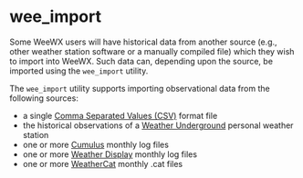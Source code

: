 # wee_import

Some WeeWX users will have historical data from another source (e.g., other weather station software or a manually compiled file) which they wish to import into WeeWX. Such data can, depending upon the source, be imported using the `wee_import` utility.

The `wee_import` utility supports importing observational data from the following sources:

* a single [Comma Separated Values (CSV)](wee_import-csv.md) format file
* the historical observations of a [Weather Underground](wee_import-wu.md) personal weather station
* one or more [Cumulus](wee_import-cumulus.md) monthly log files
* one or more [Weather Display](wee_import-wd.md) monthly log files
* one or more [WeatherCat](wee_import-weathercat.md) monthly .cat files
